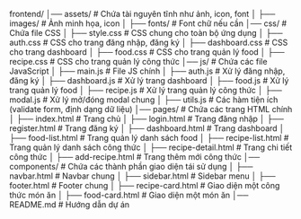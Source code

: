 frontend/
│── assets/                        # Chứa tài nguyên tĩnh như ảnh, icon, font
│   ├── images/                    # Ảnh minh họa, icon
│   ├── fonts/                      # Font chữ nếu cần
│── css/                            # Chứa file CSS
│   ├── style.css                   # CSS chung cho toàn bộ ứng dụng
│   ├── auth.css                    # CSS cho trang đăng nhập, đăng ký
│   ├── dashboard.css               # CSS cho trang dashboard
│   ├── food.css                    # CSS cho trang quản lý food
│   ├── recipe.css                  # CSS cho trang quản lý công thức
│── js/                             # Chứa các file JavaScript
│   ├── main.js                     # File JS chính
│   ├── auth.js                     # Xử lý đăng nhập, đăng ký
│   ├── dashboard.js                # Xử lý trang dashboard
│   ├── food.js                     # Xử lý trang quản lý food
│   ├── recipe.js                   # Xử lý trang quản lý công thức
│   ├── modal.js                    # Xử lý mở/đóng modal chung
│   ├── utils.js                     # Các hàm tiện ích (validate form, định dạng dữ liệu)
│── pages/                          # Chứa các trang HTML chính
│   ├── index.html                   # Trang chủ
│   ├── login.html                   # Trang đăng nhập
│   ├── register.html                # Trang đăng ký
│   ├── dashboard.html               # Trang dashboard
│   ├── food-list.html               # Trang quản lý danh sách food
│   ├── recipe-list.html             # Trang quản lý danh sách công thức
│   ├── recipe-detail.html           # Trang chi tiết công thức
│   ├── add-recipe.html              # Trang thêm mới công thức
│── components/                      # Chứa các thành phần giao diện tái sử dụng
│   ├── navbar.html                   # Navbar chung
│   ├── sidebar.html                  # Sidebar menu
│   ├── footer.html                   # Footer chung
│   ├── recipe-card.html              # Giao diện một công thức món ăn
│   ├── food-card.html                # Giao diện một món ăn
│── README.md                         # Hướng dẫn dự án
